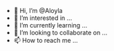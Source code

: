 - 👋 Hi, I’m @Aloyla
- 👀 I’m interested in ...
- 🌱 I’m currently learning ...
- 💞️ I’m looking to collaborate on ...
- 📫 How to reach me ...

<!---
Aloyla/Aloyla is a ✨ special ✨ repository because its `README.md` (this file) appears on your GitHub profile.
You can click the Preview link to take a look at your changes.
--->
